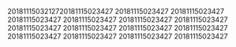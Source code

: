 2018111503212720181115023427
20181115023427
20181115023427
20181115023427
20181115023427
20181115023427
20181115023427
20181115023427
20181115023427
20181115023427
20181115023427
20181115023427
20181115023427
20181115023427
20181115023427
